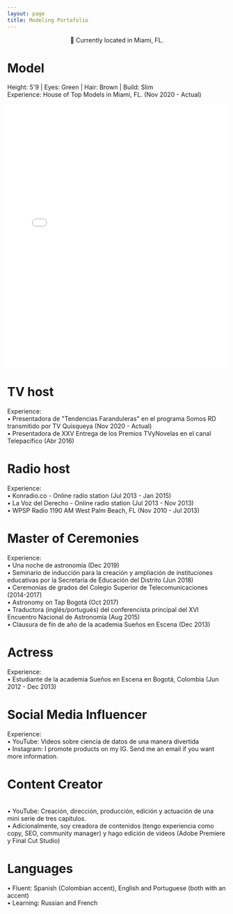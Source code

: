 ```yaml
---
layout: page
title: Modeling Portafolio
---
```


<meta name="description" content="Viviana Márquez | Media and Modeling Portafolio">
<meta name="keywords" content="Viviana Márquez | Model, actress, TV host, Radio host, multimedia talent">

<center>📍 Currently located in Miami, FL. </center>

# Model
Height: 5'9 | Eyes: Green | Hair: Brown | Build: Slim <br>
Experience: House of Top Models in Miami, FL. (Nov 2020 - Actual)
<style>.embed-container {position: relative; padding-bottom: 120%; height: 0; overflow: hidden;} .embed-container iframe, .embed-container object, .embed-container embed { position: absolute; top: 0; left: 0; width: 100%; height: 100%; }</style><div class='embed-container'><iframe src='//instagram.com/p/5DGrQtxCIR/embed/' frameborder='0' scrolling='no' allowtransparency='true'></iframe></div>

# TV host
Experience: <br>
• Presentadora de "Tendencias Faranduleras" en el programa Somos RD transmitido por TV Quisqueya (Nov 2020 - Actual)<br>
• Presentadora de XXV Entrega de los Premios TVyNovelas en el canal Telepacífico (Abr 2016)

# Radio host
Experience: <br>
• Konradio.co - Online radio station (Jul 2013 - Jan 2015)<br>
• La Voz del Derecho - Online radio station (Jul 2013 - Nov 2013)<br>
• WPSP Radio 1190 AM West Palm Beach, FL (Nov 2010 - Jul 2013)

# Master of Ceremonies
Experience: <br>
• Una noche de astronomía (Dec 2019)<br>
• Seminario de inducción para la creación y ampliación de instituciones educativas por la Secretaría de Educación del Distrito (Jun 2018)<br>
• Ceremonias de grados del Colegio Superior de Telecomunicaciones (2014-2017)<br>
• Astronomy on Tap Bogotá (Oct 2017)<br>
• Traductora (inglés/portugués) del conferencista principal del XVI Encuentro Nacional de Astronomía (Aug 2015)<br>
• Clausura de fin de año de la academia Sueños en Escena (Dec 2013)<br>

# Actress
Experience: <br>
• Estudiante de la academia Sueños en Escena en Bogotá, Colombia (Jun 2012 - Dec 2013)

# Social Media Influencer
Experience: <br>
• YouTube: Videos sobre ciencia de datos de una manera divertida<br>
• Instagram: I promote products on my IG. Send me an email if you want more information. <br>

# Content Creator
<br>
• YouTube: Creación, dirección, producción, edición y actuación de una mini serie de tres capítulos. <br>
• Adicionalmente, soy creadora de contenidos (tengo experiencia como copy, SEO, community manager) y hago edición de videos (Adobe Premiere y Final Cut Studio)

# Languages
• Fluent: Spanish (Colombian accent), English and Portuguese (both with an accent)<br>
• Learning: Russian and French
